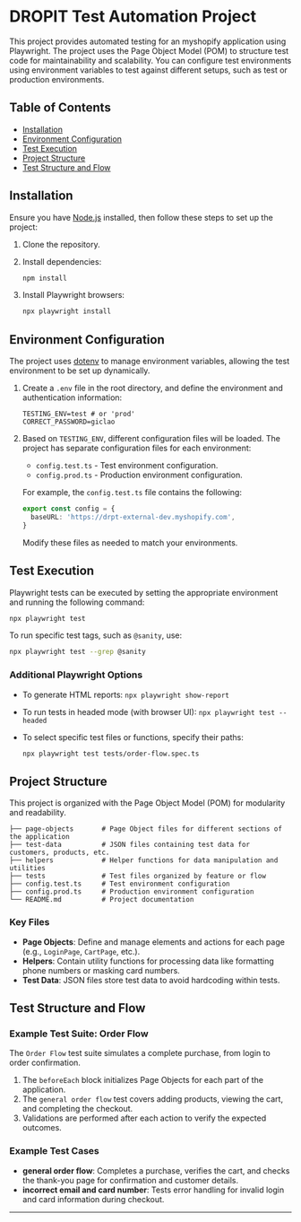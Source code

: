 
# DROPIT Test Automation Project

This project provides automated testing for an myshopify application using Playwright. The project uses the Page Object Model (POM) to structure test code for maintainability and scalability. You can configure test environments using environment variables to test against different setups, such as test or production environments.

## Table of Contents

- [Installation](#installation)
- [Environment Configuration](#environment-configuration)
- [Test Execution](#test-execution)
- [Project Structure](#project-structure)
- [Test Structure and Flow](#test-structure-and-flow)

## Installation

Ensure you have [Node.js](https://nodejs.org/) installed, then follow these steps to set up the project:

1. Clone the repository.
2. Install dependencies:

   ```bash
   npm install
   ```

3. Install Playwright browsers:

   ```bash
   npx playwright install
   ```

## Environment Configuration

The project uses [dotenv](https://www.npmjs.com/package/dotenv) to manage environment variables, allowing the test environment to be set up dynamically.

1. Create a `.env` file in the root directory, and define the environment and authentication information:

   ```env
   TESTING_ENV=test # or 'prod'
   CORRECT_PASSWORD=giclao
   ```

2. Based on `TESTING_ENV`, different configuration files will be loaded. The project has separate configuration files for each environment:

   - `config.test.ts` - Test environment configuration.
   - `config.prod.ts` - Production environment configuration.

   For example, the `config.test.ts` file contains the following:

   ```typescript
   export const config = {
     baseURL: 'https://drpt-external-dev.myshopify.com',
   }
   ```

   Modify these files as needed to match your environments.

## Test Execution

Playwright tests can be executed by setting the appropriate environment and running the following command:

```bash
npx playwright test
```

To run specific test tags, such as `@sanity`, use:

```bash
npx playwright test --grep @sanity
```

### Additional Playwright Options

- To generate HTML reports: `npx playwright show-report`
- To run tests in headed mode (with browser UI): `npx playwright test --headed`
- To select specific test files or functions, specify their paths:

  ```bash
  npx playwright test tests/order-flow.spec.ts
  ```

## Project Structure

This project is organized with the Page Object Model (POM) for modularity and readability.

```
├── page-objects       # Page Object files for different sections of the application
├── test-data          # JSON files containing test data for customers, products, etc.
├── helpers            # Helper functions for data manipulation and utilities
├── tests              # Test files organized by feature or flow
├── config.test.ts     # Test environment configuration
├── config.prod.ts     # Production environment configuration
└── README.md          # Project documentation
```

### Key Files

- **Page Objects**: Define and manage elements and actions for each page (e.g., `LoginPage`, `CartPage`, etc.).
- **Helpers**: Contain utility functions for processing data like formatting phone numbers or masking card numbers.
- **Test Data**: JSON files store test data to avoid hardcoding within tests.

## Test Structure and Flow

### Example Test Suite: Order Flow

The `Order Flow` test suite simulates a complete purchase, from login to order confirmation. 

1. The `beforeEach` block initializes Page Objects for each part of the application.
2. The `general order flow` test covers adding products, viewing the cart, and completing the checkout.
3. Validations are performed after each action to verify the expected outcomes.

### Example Test Cases

- **general order flow**: Completes a purchase, verifies the cart, and checks the thank-you page for confirmation and customer details.
- **incorrect email and card number**: Tests error handling for invalid login and card information during checkout.

---

